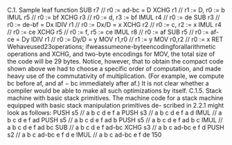 C.1. Sample leaf function
SUB r7 // r0 := ad-bc = D
XCHG r1 // r1 := D, r0 := b
IMUL r5 // r0 := bf
XCHG r3 // r0 := d, r3 := bf
IMUL r4 // r0 := de
SUB r3 // r0 := de-bf = Dx
IDIV r1 // r0 := Dx/D = x
XCHG r2 // r0 := c, r2 := x
IMUL r4 // r0 := ce
XCHG r5 // r0 := f, r5 := ce
IMUL r8 // r0 := af
SUB r5 // r0 := af-ce = Dy
IDIV r1 // r0 := Dy/D = y
MOV r1,r0 // r1 := y
MOV r0,r2 // r0 := x
RET
Wehaveused23operations; ifweassumeone-byteencodingforallarithmetic
operations and XCHG, and two-byte encodings for MOV, the total size of the
code will be 29 bytes. Notice, however, that to obtain the compact code
shown above we had to choose a specific order of computation, and made
heavy use of the commutativity of multiplication. (For example, we compute
bc before af, and af − bc immediately after af.) It is not clear whether a
compiler would be able to make all such optimizations by itself.
C.1.5. Stack machine with basic stack primitives. The machine code
for a stack machine equipped with basic stack manipulation primitives de-
scribed in 2.2.1 might look as follows:
PUSH s5 // a b c d e f a
PUSH s3 // a b c d e f a d
IMUL // a b c d e f ad
PUSH s5 // a b c d e f ad b
PUSH s5 // a b c d e f ad b c
IMUL // a b c d e f ad bc
SUB // a b c d e f ad-bc
XCHG s3 // a b c ad-bc e f d
PUSH s2 // a b c ad-bc e f d e
IMUL // a b c ad-bc e f de
150

